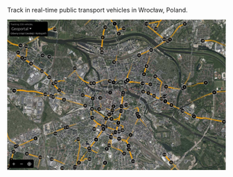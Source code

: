 Track in real-time public transport vehicles in Wrocław, Poland.

![Screenshot](https://raw.githubusercontent.com/podusowski/wrowalk/main/screenshot.png)

